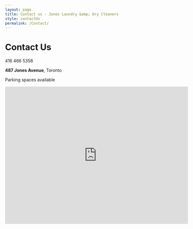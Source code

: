```yaml
---
layout: page
title: Contact us - Jones Laundry &amp; Dry Cleaners
style: contactUs
permalink: /Contact/
---
```


Contact Us
===

416 466 5358

**487 Jones Avenue**, Toronto

Parking spaces available

<iframe width="600" height="450" frameborder="0" style="border:0" src="https://www.google.com/maps/embed/v1/place?q=487%20Jones%20Avenue%2C%20Toronto%2C%20ON%2C%20Canada&key=AIzaSyDl9L1zUBQ3LxvaOKT9xsX5nKW3jX2RsqM"></iframe>